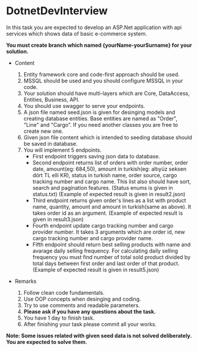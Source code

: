 # DotnetDevInterview

In this task you are expected to develop an ASP.Net application with api services which shows data of basic e-commerce system. 

****You must create branch which named {yourName-yourSurname} for your solution.****

- Content 
  1) Entity framework core and code-first approach should be used. 
  2) MSSQL should be used and you should configure MSSQL in your code.  
  3) Your solution should have multi-layers which are Core, DataAccess, Entities, Business, API.  
  4) You should use swagger to serve your endpoints. 
  5) A json file named seed.json is given for desinging models and creating database entities. Base entities are named as "Order", "Line" and "Cargo". If you need another classes you are free to create new one. 
  6) Given json file content which is intended to seeding database should be saved in database. 
  7) You will implement 5 endpoints. 
      - First endpoint triggers saving json data to database. 
     - Second endpoint returns list of orders with order number, order date, amount(eg: 684,50), amount in turkish(eg: altıyüz seksen dört TL elli KR), status in turkish name, order source, cargo tracking number and cargo name. This list also should have sort, search and pagination features. (Status enums is given in status.txt) (Example of expected result is given in result2.json)
     - Third endpoint returns given order's lines as a list with product name, quantity, amount and amount in turkish(same as above). It takes order id as an argument. (Example of expected result is given in result3.json)
     - Fourth endpoint update cargo tracking number and cargo provider number. It takes 3 arguments which are order id, new cargo tracking number and cargo provider name. 
     - Fifth endpoint should return best selling products with name and avarage daily selling frequency. For calculating daily selling frequency you must find number of total sold product divided by total days between first order and last order of that product. (Example of expected result is given in result5.json)

- Remarks
  1) Follow clean code fundamentals.
  2) Use OOP concepts when desinging and coding. 
  3) Try to use comments and readable parameters.  
  4) **Please ask if you have any questions about the task.** 
  5) You have 1 day to finish task. 
  6) After finishing your task please commit all your works.

**Note: Some issues related with given seed data is not solved deliberately. You are expected to solve them.**
